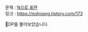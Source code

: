 문제 : [N으로 표현](https://school.programmers.co.kr/learn/courses/30/lessons/42895)<br>
링크 : https://isshosng.tistory.com/173

DP를 풀어보았습니다.
